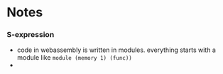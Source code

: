 # Notes

### S-expression

- code in webassembly is written in modules. everything starts with a module like `module (memory 1) (func))`
- 